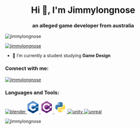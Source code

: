 <h1 align="center">Hi 👋, I'm Jimmylongnose</h1>
<h3 align="center">an alleged game developer from australia</h3>

<p align="left"> <img src="https://komarev.com/ghpvc/?username=jimmylongnose&label=Profile%20views&color=0e75b6&style=flat" alt="jimmylongnose" /> </p>

<p align="left"> <a href="https://twitter.com/jimmylongnose" target="blank"><img src="https://img.shields.io/twitter/follow/jimmylongnose?logo=twitter&style=for-the-badge" alt="jimmylongnose" /></a> </p>

- 🌱 I’m currently a student studying **Game Design**

<h3 align="left">Connect with me:</h3>
<p align="left">
<a href="https://twitter.com/jimmylongnose" target="blank"><img align="center" src="https://raw.githubusercontent.com/rahuldkjain/github-profile-readme-generator/master/src/images/icons/Social/twitter.svg" alt="jimmylongnose" height="30" width="40" /></a>
</p>

<h3 align="left">Languages and Tools:</h3>
<p align="left"> <a href="https://www.blender.org/" target="_blank" rel="noreferrer"> <img src="https://download.blender.org/branding/community/blender_community_badge_white.svg" alt="blender" width="40" height="40"/> </a> <a href="https://www.w3schools.com/cpp/" target="_blank" rel="noreferrer"> <img src="https://raw.githubusercontent.com/devicons/devicon/master/icons/cplusplus/cplusplus-original.svg" alt="cplusplus" width="40" height="40"/> </a> <a href="https://www.w3schools.com/cs/" target="_blank" rel="noreferrer"> <img src="https://raw.githubusercontent.com/devicons/devicon/master/icons/csharp/csharp-original.svg" alt="csharp" width="40" height="40"/> </a> <a href="https://www.python.org" target="_blank" rel="noreferrer"> <img src="https://raw.githubusercontent.com/devicons/devicon/master/icons/python/python-original.svg" alt="python" width="40" height="40"/> </a> <a href="https://unity.com/" target="_blank" rel="noreferrer"> <img src="https://www.vectorlogo.zone/logos/unity3d/unity3d-icon.svg" alt="unity" width="40" height="40"/> </a> <a href="https://unrealengine.com/" target="_blank" rel="noreferrer"> <img src="https://raw.githubusercontent.com/kenangundogan/fontisto/036b7eca71aab1bef8e6a0518f7329f13ed62f6b/icons/svg/brand/unreal-engine.svg" alt="unreal" width="40" height="40"/> </a> </p>

<p><img align="left" src="https://github-readme-stats.vercel.app/api/top-langs?username=jimmylongnose&show_icons=true&locale=en&layout=compact" alt="jimmylongnose" /></p>
